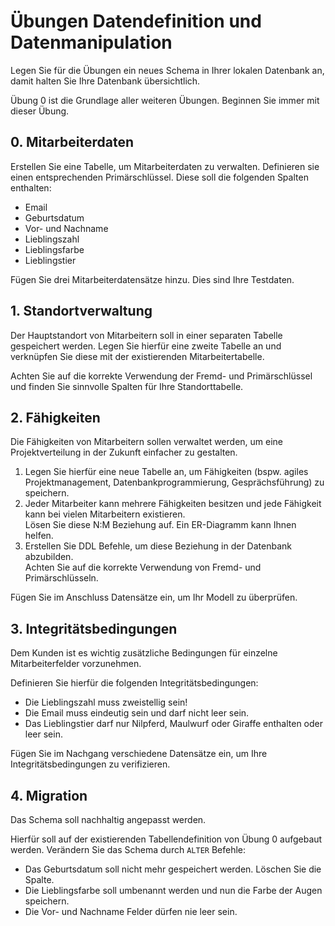 # Übungen Datendefinition und Datenmanipulation

Legen Sie für die Übungen ein neues Schema in Ihrer lokalen Datenbank an,
damit halten Sie Ihre Datenbank übersichtlich.

Übung 0 ist die Grundlage aller weiteren Übungen. Beginnen Sie immer mit dieser Übung.

## 0. Mitarbeiterdaten

Erstellen Sie eine Tabelle, um Mitarbeiterdaten zu verwalten. Definieren sie einen entsprechenden Primärschlüssel.
Diese soll die folgenden Spalten enthalten:

- Email
- Geburtsdatum
- Vor- und Nachname
- Lieblingszahl
- Lieblingsfarbe
- Lieblingstier

Fügen Sie drei Mitarbeiterdatensätze hinzu. Dies sind Ihre Testdaten.

## 1. Standortverwaltung

Der Hauptstandort von Mitarbeitern soll in einer separaten Tabelle gespeichert werden.
Legen Sie hierfür eine zweite Tabelle an und verknüpfen Sie diese mit der existierenden Mitarbeitertabelle.

Achten Sie auf die korrekte Verwendung der Fremd- und Primärschlüssel und finden Sie sinnvolle Spalten für Ihre Standorttabelle.

## 2. Fähigkeiten

Die Fähigkeiten von Mitarbeitern sollen verwaltet werden, um eine Projektverteilung in der Zukunft einfacher zu gestalten.

1. Legen Sie hierfür eine neue Tabelle an, um Fähigkeiten (bspw. agiles Projektmanagement, Datenbankprogrammierung, Gesprächsführung) zu speichern.
2. Jeder Mitarbeiter kann mehrere Fähigkeiten besitzen und jede Fähigkeit kann bei vielen Mitarbeitern existieren.  
   Lösen Sie diese N:M Beziehung auf.
   Ein ER-Diagramm kann Ihnen helfen.
3. Erstellen Sie DDL Befehle, um diese Beziehung in der Datenbank abzubilden.  
   Achten Sie auf die korrekte Verwendung von Fremd- und Primärschlüsseln.

Fügen Sie im Anschluss Datensätze ein, um Ihr Modell zu überprüfen.

## 3. Integritätsbedingungen

Dem Kunden ist es wichtig zusätzliche Bedingungen für einzelne Mitarbeiterfelder vorzunehmen.

Definieren Sie hierfür die folgenden Integritätsbedingungen:

- Die Lieblingszahl muss zweistellig sein!
- Die Email muss eindeutig sein und darf nicht leer sein.
- Das Lieblingstier darf nur Nilpferd, Maulwurf oder Giraffe enthalten oder leer sein.

Fügen Sie im Nachgang verschiedene Datensätze ein, um Ihre Integritätsbedingungen zu verifizieren.

## 4. Migration

Das Schema soll nachhaltig angepasst werden.

Hierfür soll auf der existierenden Tabellendefinition von Übung 0 aufgebaut werden.
Verändern Sie das Schema durch `ALTER` Befehle:

- Das Geburtsdatum soll nicht mehr gespeichert werden. Löschen Sie die Spalte.
- Die Lieblingsfarbe soll umbenannt werden und nun die Farbe der Augen speichern.
- Die Vor- und Nachname Felder dürfen nie leer sein.
